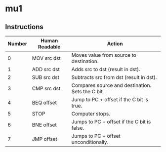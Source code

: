 # mu1

## Instructions

| Number | Human Readable | Action                                           |
|--------|----------------|--------------------------------------------------|
| 0      | MOV src dst    | Moves value from source to destination.          |
| 1      | ADD src dst    | Adds src to dst (result in dst).                 |
| 2      | SUB src dst    | Subtracts src from dst (result in dst).          |
| 3      | CMP src dst    | Compares source and destination. Sets the C bit. |
| 4      | BEQ offset     | Jump to PC + offset if the C bit is true.        |
| 5      | STOP           | Computer stops.                                  |
| 6      | BNE offset     | Jumps to PC + offset if the C bit is false.      |
| 7      | JMP offset     | Jumps to PC + offset unconditionally.            |
